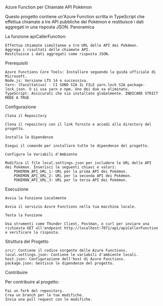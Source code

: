 Azure Function per Chiamate API Pokémon

Questo progetto contiene un'Azure Function scritta in TypeScript che effettua chiamate a tre API pubbliche dei Pokémon e restituisce i dati aggregati in una risposta JSON.
Panoramica

La funzione apiCallerFunction:

    Effettua chiamate simultanee a tre URL delle API dei Pokémon.
    Aggrega i risultati delle chiamate API.
    Restituisce i dati aggregati come risposta JSON.

Prerequisiti

    Azure Functions Core Tools: Installare seguendo la guida ufficiale di Microsoft.
    Node.js: Versione LTS 14 o successiva.
    Yarn: (Facoltativo) - CI SONO SIA IL FILE yarn.lock SIA package-lock.json. O si usa yarn o npm. Uno dei due va eliminato.
    TypeScript: Assicurati che sia installato globalmente. INDICARE STRICT MODE A TRUE

Configurazione

    Clona il Repository

    Clona il repository con il link fornito e accedi alla directory del progetto.

    Installa le Dipendenze

    Esegui il comando per installare tutte le dipendenze del progetto.

    Configura le Variabili d'Ambiente

    Modifica il file local.settings.json per includere le URL delle API dei Pokémon. Inserisci le seguenti chiavi e valori:
        POKEMON_API_URL_1: URL per la prima API dei Pokémon.
        POKEMON_API_URL_2: URL per la seconda API dei Pokémon.
        POKEMON_API_URL_3: URL per la terza API dei Pokémon.

Esecuzione

    Avvia la Funzione Localmente

    Avvia il servizio Azure Functions nella tua macchina locale.

    Testa la Funzione

    Usa strumenti come Thunder Client, Postman, o curl per inviare una richiesta GET all'endpoint http://localhost:7071/api/apiCallerFunction e verificare la risposta.

Struttura del Progetto

    src/: Contiene il codice sorgente delle Azure Functions.
    local.settings.json: Contiene le variabili d'ambiente locali.
    host.json: Configurazione dell'host di Azure Functions.
    package.json: Gestisce le dipendenze del progetto.

Contribuire

Per contribuire al progetto:

    Fai un fork del repository.
    Crea un branch per le tue modifiche.
    Invia una pull request con le modifiche.
